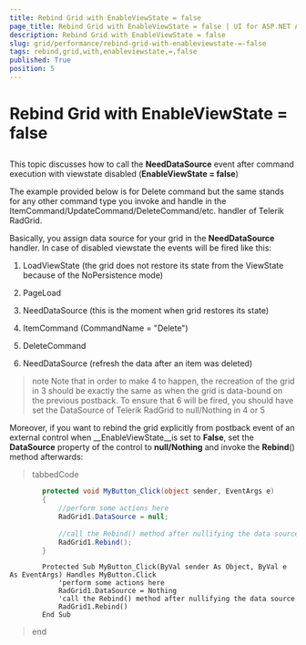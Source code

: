 ```yaml
---
title: Rebind Grid with EnableViewState = false
page_title: Rebind Grid with EnableViewState = false | UI for ASP.NET AJAX Documentation
description: Rebind Grid with EnableViewState = false
slug: grid/performance/rebind-grid-with-enableviewstate-=-false
tags: rebind,grid,with,enableviewstate,=,false
published: True
position: 5
---
```


# Rebind Grid with EnableViewState = false



## 

This topic discusses how to call the __NeedDataSource__ event after command execution with viewstate disabled (__EnableViewState = false__)

The example provided below is for Delete command but the same stands for any other command type you invoke and handle in the ItemCommand/UpdateCommand/DeleteCommand/etc. handler of Telerik RadGrid.

Basically, you assign data source for your grid in the __NeedDataSource__ handler. In case of disabled viewstate the events will be fired like this:

1. LoadViewState (the grid does not restore its state from the ViewState because of the NoPersistence mode)

1. PageLoad

1. NeedDataSource (this is the moment when grid restores its state)

1. ItemCommand (CommandName = "Delete")

1. DeleteCommand

1. NeedDataSource (refresh the data after an item was deleted)

>note Note that in order to make 4 to happen, the recreation of the grid in 3 should be exactly the same as when the grid is data-bound on the previous postback. To ensure that 6 will be fired, you should have set the DataSource of Telerik RadGrid to null/Nothing in 4 or 5
>


Moreover, if you want to rebind the grid explicitly from postback event of an external control when __EnableViewState__is set to __False__, set the __DataSource__ property of the control to __null/Nothing__ and invoke the __Rebind__() method afterwards:

>tabbedCode

````C#
	    protected void MyButton_Click(object sender, EventArgs e)
	    {
	        //perform some actions here
	        RadGrid1.DataSource = null;
	
	        //call the Rebind() method after nullifying the data source
	        RadGrid1.Rebind();
	    }
````
````VB.NET
	    Protected Sub MyButton_Click(ByVal sender As Object, ByVal e As EventArgs) Handles MyButton.Click
	        'perform some actions here
	        RadGrid1.DataSource = Nothing
	        'call the Rebind() method after nullifying the data source 
	        RadGrid1.Rebind()
	    End Sub
````
>end
